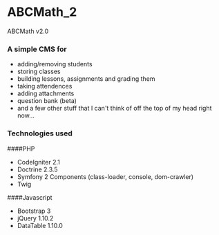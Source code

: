 # ABCMath_2
ABCMath v2.0

### A simple CMS for

* adding/removing students
* storing classes
* building lessons, assignments and grading them
* taking attendences
* adding attachments
* question bank (beta)
* and a few other stuff that I can't think of off the top of my head right now...

### Technologies used
####PHP
* CodeIgniter 2.1
* Doctrine 2.3.5
* Symfony 2 Components (class-loader, console, dom-crawler)
* Twig

####Javascript
* Bootstrap 3
* jQuery 1.10.2
* DataTable 1.10.0
